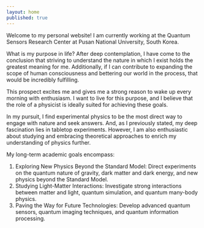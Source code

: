 ```yaml
---
layout: home
published: true
---
```

Welcome to my personal website! I am currently working at the Quantum Sensors Research Center at Pusan National University, South Korea.

What is my purpose in life? After deep contemplation, I have come to the conclusion that striving to understand the nature in which I exist holds the greatest meaning for me. Additionally, if I can contribute to expanding the scope of human consciousness and bettering our world in the process, that would be incredibly fulfilling.

This prospect excites me and gives me a strong reason to wake up every morning with enthusiasm. I want to live for this purpose, and I believe that the role of a physicist is ideally suited for achieving these goals.

In my pursuit, I find experimental physics to be the most direct way to engage with nature and seek answers. And, as I previously stated, my deep fascination lies in tabletop experiments. However, I am also enthusiastic about studying and embracing theoretical approaches to enrich my understanding of physics further.

My long-term academic goals encompass:
1.	Exploring New Physics Beyond the Standard Model: Direct experiments on the quantum nature of gravity, dark matter and dark energy, and new physics beyond the Standard Model.
2.	Studying Light-Matter Interactions: Investigate strong interactions between matter and light, quantum simulation, and quantum many-body physics.
3.	Paving the Way for Future Technologies: Develop advanced quantum sensors, quantum imaging techniques, and quantum information processing.
